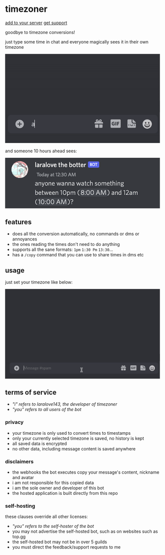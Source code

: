 # timezoner

[add to your server](https://discord.com/api/oauth2/authorize?client_id=909820903574106203&permissions=536880128&scope=bot%20applications.commands)
[get support](https://discord.gg/6vAzfFj8xG)

goodbye to timezone conversions!

just type some time in chat and everyone magically sees it in their own timezone

![example](example.gif)

and someone 10 hours ahead sees:

![example](example.png)

## features

- does all the conversion automatically, no commands or dms or annoyances
- the ones reading the times don't need to do anything
- supports all the sane formats: `1pm` `1:30 Pm` `13:30`...
- has a `/copy` command that you can use to share times in dms etc

## usage

just set your timezone like below:

![example](example_timezone.gif)

## terms of service

- *"i" refers to laralove143, the developer of timezoner*
- *"you" refers to all users of the bot*

### privacy

- your timezone is only used to convert times to timestamps
- only your currently selected timezone is saved, no history is kept
- all saved data is encrypted
- no other data, including message content is saved anywhere

### disclaimers

- the webhooks the bot executes copy your message's content, nickname and avatar
- i am not responsible for this copied data
- i am the sole owner and developer of this bot
- the hosted application is built directly from this repo

### self-hosting

these clauses override all other licenses:

- *"you" refers to the self-hoster of the bot*
- you may not advertise the self-hosted bot, such as on websites such as top.gg
- the self-hosted bot may not be in over 5 guilds
- you must direct the feedback/support requests to me